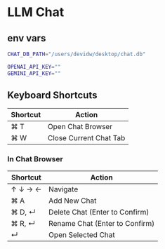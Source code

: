 # LLM Chat

## env vars

```bash
CHAT_DB_PATH="/users/devidw/desktop/chat.db"

OPENAI_API_KEY=""
GEMINI_API_KEY=""
```

## Keyboard Shortcuts

| Shortcut | Action                 |
| -------- | ---------------------- |
| ⌘ T      | Open Chat Browser      |
| ⌘ W      | Close Current Chat Tab |

### In Chat Browser

| Shortcut | Action                         |
| -------- | ------------------------------ |
| ↑ ↓ → ←  | Navigate                       |
| ⌘ A      | Add New Chat                   |
| ⌘ D, ↵   | Delete Chat (Enter to Confirm) |
| ⌘ R, ↵   | Rename Chat (Enter to Confirm) |
| ↵        | Open Selected Chat             |
